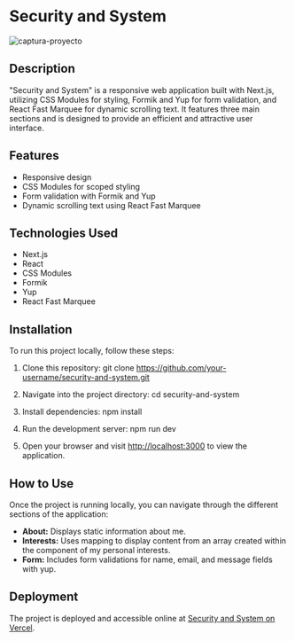 # Security and System


![captura-proyecto](https://github.com/hartoy/sec-system-test/assets/54456516/075fdf08-a145-4136-a8bb-4eae84e76242)

## Description

"Security and System" is a responsive web application built with Next.js, utilizing CSS Modules for styling, Formik and Yup for form validation, and React Fast Marquee for dynamic scrolling text. It features three main sections and is designed to provide an efficient and attractive user interface.

## Features

- Responsive design
- CSS Modules for scoped styling
- Form validation with Formik and Yup
- Dynamic scrolling text using React Fast Marquee

## Technologies Used

- Next.js
- React
- CSS Modules
- Formik
- Yup
- React Fast Marquee

## Installation

To run this project locally, follow these steps:

1. Clone this repository:
   git clone https://github.com/your-username/security-and-system.git

2. Navigate into the project directory:
   cd security-and-system

3. Install dependencies:
   npm install

4. Run the development server:
   npm run dev

5. Open your browser and visit [http://localhost:3000](http://localhost:3000) to view the application.

## How to Use

Once the project is running locally, you can navigate through the different sections of the application:

- **About:** Displays static information about me.
- **Interests:** Uses mapping to display content from an array created within the component of my personal interests.
- **Form:** Includes form validations for name, email, and message fields with yup.

## Deployment

The project is deployed and accessible online at [Security and System on Vercel](https://sec-system-test.vercel.app/).
